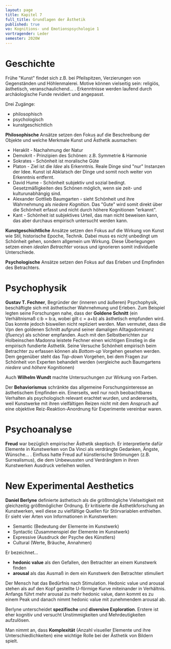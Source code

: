 ```yaml
---
layout: page
title: Kapitel 7
full_title: Grundlagen der Ästhetik
published: true
vo: Kognitions- und Emotionspsychologie 1
vortragender: Leder
semester: 2020W
---
```


# Geschichte

Frühe "Kunst" findet sich z.B. bei Pfeilspitzen, Verzierungen von Gegenständen und Höhlenmalerei. Motive können vielseitig sein: religiös, ästhetisch, veranschaulichend... . Erkenntnisse werden laufend durch archäologische Funde revidiert und angepasst.

Drei Zugänge:
* philosophisch
* psychologisch
* kunstgeschichtlich

**Philosophische** Ansätze setzen den Fokus auf die Beschreibung der Objekte und welche Merkmale Kunst und Ästhetik ausmachen:
* Heraklit - Nachahmung der Natur
* Demokrit - Prinzipien des Schönen: z.B. Symmetrie & Harmonie
* Sokrates - Schönheit ist moralische Güte
* Platon - Ziel ist die _Idee_ als Erkenntnis. Reale Dinge sind "nur" Instanzen der Idee. Kunst ist Abklatsch der Dinge und somit noch weiter von Erkenntnis entfernt.
* David Hume - Schönheit subjektiv und sozial bedingt. Gesetzmäßigkeiten des Schönen möglich, wenn sie zeit- und kulturunabhängig sind.
* Alexander Gottlieb Baumgarten - sieht Schönheit und ihre Wahrnehmung als _niedere Kognition_. Das "Gute" wird somit direkt über die Schönheit erfasst und nicht durch höhere Kognitionen "erkannt".
* Kant - Schönheit ist subjektives Urteil, das man nicht beweisen kann, das aber durchaus empirisch untersucht werden kann.

**Kunstgeschichtliche** Ansätze setzen den Fokus auf die Wirkung von Kunst wie Stil, historische Epoche, Technik. Dabei muss es nicht unbedingt um Schönheit gehen, sondern allgemein um Wirkung. Diese Überlegungen setzen einen _idealen Betrachter_ voraus und ignorieren somit individuelle Unterschiede.

**Psychologische** Ansätze setzen den Fokus auf das Erleben und Empfinden des Betrachters.

# Psychophysik

**Gustav T. Fechner**, Begründer der (inneren und äußeren) Psychophysik, beschäftigte sich mit ästhetischer Wahrnehmung und Erleben. Zum Beispiel legten seine Forschungen nahe, dass der **Goldene Schnitt** (ein Verhältnismaß c:b = b:a, wobei gilt c = a+b) als ästhetisch empfunden wird. Das konnte jedoch bisweilen nicht repliziert werden. Man vermutet, dass die Vpn den goldenen Schnitt aufgrund seiner damaligen Alltagsdominanz (_fluency_) als schöner empfanden.
Auch mit den Selbstberichten zur Holbeinschen Madonna leistete Fechner einen wichtigen Einstieg in die empirisch fundierte Ästhetik. Seine Versuche Schönheit empirisch beim Betrachter zu erfassen können als _Bottom-up_ Vorgehen gesehen werden. Dem gegenüber steht das _Top-down_ Vorgehen, bei dem Fragen zur Schönheit von Experten behandelt werden (vergleiche auch Baumgartens _niedere_ und _höhere_ Kognitionen)

Auch **Wilhelm Wundt** machte Untersuchungen zur Wirkung von Farben.

Der **Behaviorismus** schränkte das allgemeine Forschungsinteresse an ästhetischem Empfinden ein. Einerseits, weil nur noch beobachtbares Verhalten als psychologisch relevant erachtet wurden, und andererseits, weil Kunstwerke mit ihren vielfältigen Reizen nicht mit dem Anspruch auf eine objektive Reiz-Reaktion-Anordnung für Experimente vereinbar waren.

# Psychoanalyse

**Freud** war bezüglich empirischer Ästhetik skeptisch. Er interpretierte dafür Elemente in Kunstwerken von Da Vinci als verdrängte Gedanken, Ängste, Wünsche... . Einfluss hatte Freud auf künstlerische Strömungen (z.B. Surrealismus), die dem Unbewussten und Verdrängtem in ihren Kunstwerken Ausdruck verleihen wollen.

# New Experimental Aesthetics

**Daniel Berlyne** definierte ästhetisch als die größtmögliche Vielseitigkeit mit gleichzeitig größtmöglicher Ordnung. Er kritisierte die Ästhetikforschung an Kunstwerken, weil diese zu vielfältige Quellen für Störvariablen enthielten. Er sieht vier Arten von Informationen in Kunstwerken:
* Semantic (Bedeutung der Elemente im Kunstwerk)
* Syntactic (Zusammenspiel der Elemente im Kunstwerk)
* Expressive (Ausdruck der Psyche des Künstlers)
* Cultural (Werte, Bräuche, Annahmen)

Er bezeichnet...
* **hedonic value** als den Gefallen, den Betrachter an einem Kunstwerk finden
* **arousal** als das Ausmaß in dem ein Kunstwerk den Betrachter stimuliert

Der Mensch hat das Bedürfnis nach Stimulation. Hedonic value und arousal stehen als auf den Kopf gestellte U-förmige Kurve miteinander in Verhältnis. Anfangs führt mehr arousal zu mehr hedonic value, dann kommt es zu einem Peak und danach nimmt hedonic value mit zunehmendem arousal ab.

Berlyne unterscheidet **spezifische** und **diversive Exploration**. Erstere ist eher kognitiv und versucht Unstimmigkeiten und Mehrdeutigkeiten aufzulösen.

Man nimmt an, dass **Komplexität** (Anzahl visueller Elemente und ihre Unterschiedlichkeiten) eine wichtige Rolle bei der Ästhetik von Bildern spielt.
